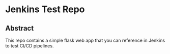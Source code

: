 # Jenkins Test Repo


## Abstract
This repo contains a simple flask web app that you can reference in Jenkins to test 
CI/CD pipelines.
